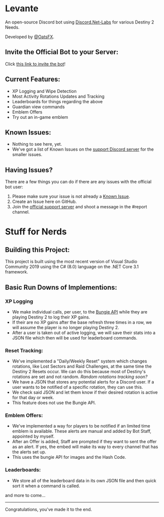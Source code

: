 # Levante
An open-source Discord bot using [Discord.Net-Labs](https://github.com/Discord-Net-Labs/Discord.Net-Labs) for various Destiny 2 Needs.

Developed by [@OatsFX](https://twitter.com/OatsFX).

## Invite the Official Bot to your Server:
Click [this link to invite the bot](https://discord.com/api/oauth2/authorize?client_id=882303133643047005&permissions=8&scope=applications.commands%20bot)!

## Current Features:
- XP Logging and Wipe Detection
- Most Activity Rotations Updates and Tracking
- Leaderboards for things regarding the above
- Guardian view commands
- Emblem Offers
- Try out an in-game emblem

## Known Issues:
- Nothing to see here, yet.
- We've got a list of Known Issues on the [support Discord server](https://discord.gg/XCyngRkqAa) for the smaller issues.

## Having Issues?
There are a few things you can do if there are any issues with the official bot user:
1. Please make sure your issue is not already a [Known Issue](#known-issues).
2. Create an Issue here on GitHub.
3. Join the [official support server](https://discord.gg/XCyngRkqAa) and shoot a message in the #report channel.

# Stuff for Nerds

## Building this Project:
This project is built using the most recent version of Visual Studio Community 2019 using the C# (8.0) language on the .NET Core 3.1 framework.

## Basic Run Downs of Implementions:
### XP Logging
- We make individual calls, per user, to the [Bungie API](https://github.com/Bungie-net/api) while they are playing Destiny 2 to log their XP gains.
- If their are no XP gains after the base refresh three times in a row, we will assume the player is no longer playing Destiny 2.
- After a user is taken out of active logging, we will save their stats into a JSON file which then will be used for leaderboard commands.

### Reset Tracking:
- We've implemented a "Daily/Weekly Reset" system which changes rotations, like Lost Sectors and Raid Challenges, at the same time the Destiny 2 Resets occur. We can do this because most of Destiny's rotations are set and not random. *Random rotations tracking soon?*
- We have a JSON that stores any potential alerts for a Discord user. If a user wants to be notified of a specific rotation, they can use this.
- We check said JSON and let them know if their desired rotation is active for that day or week.
- This feature does not use the Bungie API.

### Emblem Offers:
- We've implemented a way for players to be notified if an limited time emblem is available. These alerts are manual and added by Bot Staff, appointed by myself.
- After an Offer is added, Staff are prompted if they want to sent the offer as an alert. If yes, the embed will make its way to every channel that has the alerts set up.
- This uses the bungie API for images and the Hash Code.

### Leaderboards:
- We store all of the leaderboard data in its own JSON file and then quick sort it when a command is called.

and more to come...

---

Congratulations, you've made it to the end.
